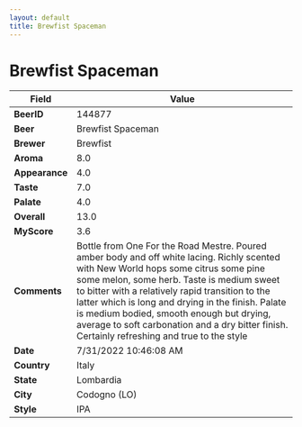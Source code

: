 ```yaml
---
layout: default
title: Brewfist Spaceman
---
```


# Brewfist Spaceman

| Field         | Value     |
|---------------|-----------|
| **BeerID** | 144877 |
| **Beer** | Brewfist Spaceman |
| **Brewer** | Brewfist |
| **Aroma** | 8.0 |
| **Appearance** | 4.0 |
| **Taste** | 7.0 |
| **Palate** | 4.0 |
| **Overall** | 13.0 |
| **MyScore** | 3.6 |
| **Comments** | Bottle from One For the Road Mestre. Poured amber body and off white lacing. Richly scented with New World hops some  citrus some pine some melon, some herb. Taste is medium sweet to bitter with a relatively rapid transition to the latter which is long and drying in the finish. Palate is medium bodied, smooth enough but drying, average to soft carbonation and a dry bitter finish. Certainly refreshing and true to the style |
| **Date** | 7/31/2022 10:46:08 AM |
| **Country** | Italy |
| **State** | Lombardia |
| **City** | Codogno &#40;LO&#41; |
| **Style** | IPA |
